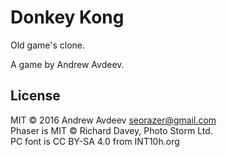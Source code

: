 # Donkey Kong

Old game&#39;s clone.

A game by Andrew Avdeev.

## License

MIT © 2016 Andrew Avdeev <seorazer@gmail.com><br>
Phaser is MIT © Richard Davey, Photo Storm Ltd.<br>
PC font is CC BY-SA 4.0 from INT10h.org
